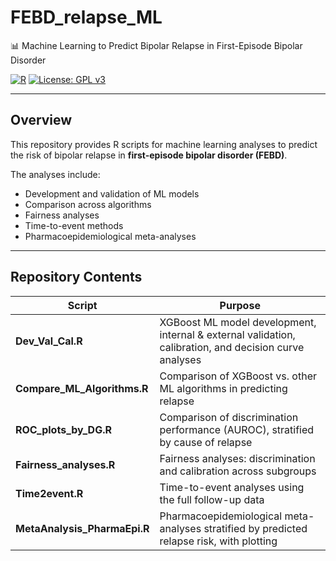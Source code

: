 # FEBD_relapse_ML  
📊 Machine Learning to Predict Bipolar Relapse in First-Episode Bipolar Disorder

[![R](https://img.shields.io/badge/R-4.3+-blue)](https://www.r-project.org/)
[![License: GPL v3](https://img.shields.io/badge/License-GPLv3-blue.svg)](LICENSE)

---

## Overview
This repository provides R scripts for machine learning analyses to predict the risk of bipolar relapse 
in **first-episode bipolar disorder (FEBD)**.  

The analyses include:
- Development and validation of ML models
- Comparison across algorithms
- Fairness analyses
- Time-to-event methods
- Pharmacoepidemiological meta-analyses

---

## Repository Contents

| Script                      | Purpose |
|------------------------------|---------|
| **Dev_Val_Cal.R**            | XGBoost ML model development, internal & external validation, calibration, and decision curve analyses |
| **Compare_ML_Algorithms.R**  | Comparison of XGBoost vs. other ML algorithms in predicting relapse |
| **ROC_plots_by_DG.R**        | Comparison of discrimination performance (AUROC), stratified by cause of relapse |
| **Fairness_analyses.R**      | Fairness analyses: discrimination and calibration across subgroups |
| **Time2event.R**             | Time-to-event analyses using the full follow-up data |
| **MetaAnalysis_PharmaEpi.R** | Pharmacoepidemiological meta-analyses stratified by predicted relapse risk, with plotting |


